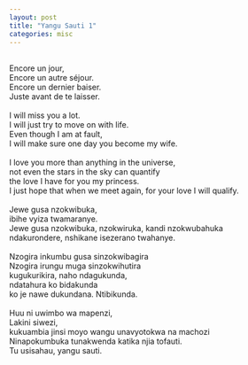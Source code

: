```yaml
---
layout: post
title: "Yangu Sauti 1"
categories: misc
---
```

<br>
Encore un jour,<br>
Encore un autre séjour.<br>
Encore un dernier baiser.<br>
Juste avant de te laisser.<br>
<br>
I will miss you a lot.<br>
I will just try to move on with life.<br>
Even though I am at fault,<br>
I will make sure one day you become my wife.<br>
<br>
I love you more than anything in the universe,<br>
not even the stars in the sky can quantify<br>
the love I have for you my princess.<br>
I just hope that when we meet again, for your love I will qualify.<br>
<br>
Jewe gusa nzokwibuka,<br>
ibihe vyiza twamaranye.<br>
Jewe gusa nzokwibuka, nzokwiruka, kandi nzokwubahuka<br>
ndakurondere, nshikane isezerano twahanye.<br>
<br>
Nzogira inkumbu gusa sinzokwibagira<br>
Nzogira irungu muga sinzokwihutira<br>
kugukurikira, naho ndagukunda,<br>
ndatahura ko bidakunda<br>
ko je nawe dukundana. Ntibikunda.<br>
<br>
Huu ni uwimbo wa mapenzi,<br>
Lakini siwezi,<br>
kukuambia jinsi moyo wangu unavyotokwa na machozi<br>
Ninapokumbuka tunakwenda katika njia tofauti.<br>
Tu usisahau, yangu sauti.<br>

